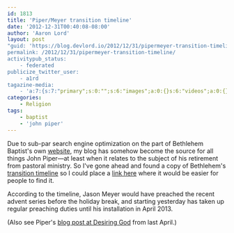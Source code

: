 ```yaml
---
id: 1813
title: 'Piper/Meyer transition timeline'
date: '2012-12-31T00:40:08-08:00'
author: 'Aaron Lord'
layout: post
"guid: 'https://blog.devlord.io/2012/12/31/pipermeyer-transition-timeline/'
permalink: /2012/12/31/pipermeyer-transition-timeline/
activitypub_status:
    - federated
publicize_twitter_user:
    - a1rd
tagazine-media:
    - 'a:7:{s:7:"primary";s:0:"";s:6:"images";a:0:{}s:6:"videos";a:0:{}s:11:"image_count";i:0;s:6:"author";s:8:"28099389";s:7:"blog_id";s:8:"28571045";s:9:"mod_stamp";s:19:"2012-12-31 08:48:30";}'
categories:
    - Religion
tags:
    - baptist
    - 'john piper'
---
```


<p>Due to sub-par search engine optimization on the part of Bethlehem Baptist's own <a href="http://hopeingod.org">website</a>, my blog has somehow become the source for all things John Piper—at least when it relates to the subject of his retirement from pastoral ministry. So I've gone ahead and found a copy of Bethlehem's <a href="http://www.hopeingod.org/news-events/bethlehem-blogs/bethlehem-updates-blog/timeline-transition-pastor-preaching-vision">transition timeline</a> so I could place a <a href="http://www.hopeingod.org/news-events/bethlehem-blogs/bethlehem-updates-blog/timeline-transition-pastor-preaching-vision">link here</a> where it would be easier for people to find it.</p><p>According to the timeline, Jason Meyer would have preached the recent advent series before the holiday break, and starting yesterday has taken up regular preaching duties until his installation in April 2013.</p><p>(Also see Piper's <a href="http://www.desiringgod.org/blog/posts/my-future-at-desiring-god">blog post at Desiring God</a> from last April.)</p>